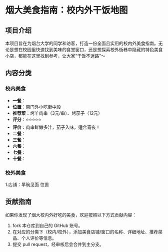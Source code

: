 # 烟大美食指南：校内外干饭地图
## 项目介绍
本项目旨在为烟台大学的同学和访客，打造一份全面且实用的校内外美食指南。无论是想在校园里快速找到美味的食堂窗口，还是想探索校外街巷中隐藏的特色美食小店，都能在这里找到参考，让大家“干饭不迷路”～

## 内容分类
### 校内美食
- **一餐**：
- **位置**：南门外小吃街中段  
- **推荐菜**：烤羊肉串（3元/串）、烤茄子（12元）  
- **评分**：⭐️⭐️⭐️⭐️⭐️  
- **评价**：肉串鲜嫩多汁，茄子入味，适合宵夜！
- **二餐**：
- **三餐**：
- **六餐**：
- **七餐**：
- **十餐**：
### 校外美食
1.店铺：早碗见面
位置


## 贡献指南
如果你发现了烟大校内外好吃的美食，欢迎按照以下方式贡献内容：
1.  fork 本仓库到自己的 GitHub 账号。
2. 在对应的分类下（校内/校外），添加美食店铺/窗口的名称、详细地址、推荐菜品、个人评价等信息。
3. 提交 pull request，经审核后会合并到主分支。
